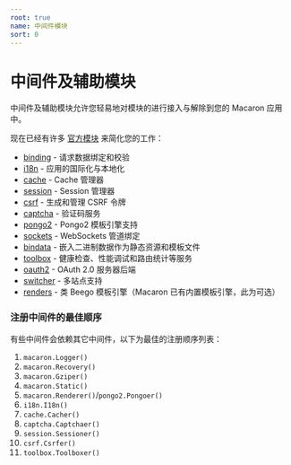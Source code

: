 ```yaml
---
root: true
name: 中间件模块
sort: 0
---
```


# 中间件及辅助模块

中间件及辅助模块允许您轻易地对模块的进行接入与解除到您的 Macaron 应用中。

现在已经有许多 [官方模块](https://github.com/macaron-contrib) 来简化您的工作：

- [binding](https://github.com/macaron-contrib/binding) - 请求数据绑定和校验
- [i18n](https://github.com/macaron-contrib/i18n) - 应用的国际化与本地化
- [cache](https://github.com/macaron-contrib/cache) - Cache 管理器
- [session](https://github.com/macaron-contrib/session) - Session 管理器
- [csrf](https://github.com/macaron-contrib/csrf) - 生成和管理 CSRF 令牌
- [captcha](https://github.com/macaron-contrib/captcha) - 验证码服务
- [pongo2](https://github.com/macaron-contrib/pongo2) - Pongo2 模板引擎支持
- [sockets](https://github.com/macaron-contrib/sockets) - WebSockets 管道绑定
- [bindata](https://github.com/macaron-contrib/bindata) - 嵌入二进制数据作为静态资源和模板文件
- [toolbox](https://github.com/macaron-contrib/toolbox) - 健康检查、性能调试和路由统计等服务
- [oauth2](https://github.com/macaron-contrib/oauth2) - OAuth 2.0 服务器后端
- [switcher](switcher) - 多站点支持
- [renders](https://github.com/macaron-contrib/renders) - 类 Beego 模板引擎（Macaron 已有内置模板引擎，此为可选）

### 注册中间件的最佳顺序

有些中间件会依赖其它中间件，以下为最佳的注册顺序列表：

1. `macaron.Logger()`
2. `macaron.Recovery()`
3. `macaron.Gziper()`
4. `macaron.Static()`
5. `macaron.Renderer()`/`pongo2.Pongoer()`
6. `i18n.I18n()`
7. `cache.Cacher()`
8. `captcha.Captchaer()`
9. `session.Sessioner()`
10. `csrf.Csrfer()`
11. `toolbox.Toolboxer()`